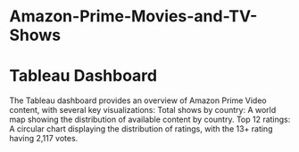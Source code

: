 # Amazon-Prime-Movies-and-TV-Shows
# Tableau Dashboard
The Tableau dashboard provides an overview of Amazon Prime Video content, with several key visualizations:  Total shows by country:  A world map showing the distribution of available content by country.  Top 12 ratings:  A circular chart displaying the distribution of ratings, with the 13+ rating having 2,117 votes.  
